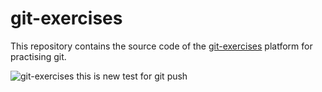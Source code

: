 # git-exercises

This repository contains the source code of the [git-exercises](https://gitexercises.fracz.com/) platform for practising git.

![git-exercises](frontend/public/images/intro.gif)
this is new test for git push